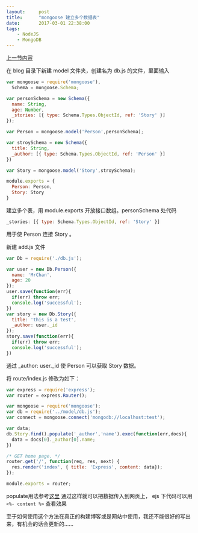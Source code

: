 ```yaml
---
layout:     post
title:      "mongoose 建立多个数据表"
date:       2017-03-01 22:38:00
tags:
    - NodeJS
    - MongoDB
---
```


<a href="http://idmrchan.com/2017/03/01/express-mongoose-test/" target="_blank">上一节内容</a>

在 blog 目录下新建 model 文件夹，创建名为 db.js 的文件，里面输入

```js
var mongoose = require('mongoose'),
  Schema = mongoose.Schema;

var personSchema = new Schema({
  name: String,
  age: Number,
  _stories: [{ type: Schema.Types.ObjectId, ref: 'Story' }]
});

var Person = mongoose.model('Person',personSchema);

var stroySchema = new Schema({
  title: String,
  _author: [{ type: Schema.Types.ObjectId, ref: 'Person' }]
})

var Story = mongoose.model('Story',stroySchema);

module.exports = {
  Person: Person,
  Story: Story
}
```

建立多个表，用 module.exports 开放接口数组。personSchema 处代码

```js
_stories: [{ type: Schema.Types.ObjectId, ref: 'Story' }]
```

用于使 Person 连接 Story 。

新建 add.js 文件

```js
var Db = require('./db.js');

var user = new Db.Person({
  name: 'MrChan',
  age: 20
});
user.save(function(err){
  if(err) throw err;
  console.log('successful');
})
var story = new Db.Story({
  title: 'this is a test',
  _author: user._id
});
story.save(function(err){
  if(err) throw err;
  console.log('successful');
})

```

通过 _author: user._id 使 Person 可以获取 Story 数据。

将 route/index.js 修改为如下：

```js
var express = require('express');
var router = express.Router();

var mongoose = require('mongoose');
var db = require('../model/db.js');
var connect = mongoose.connect('mongodb://localhost:test');

var data;
db.Story.find().populate('_author','name').exec(function(err,docs){
  data = docs[0]._author[0].name;
})

/* GET home page. */
router.get('/', function(req, res, next) {
  res.render('index', { title: 'Express', content: data});
});

module.exports = router;
```

populate用法参考<a href="http://mongoosejs.com/docs/populate.html" target="_blank">这里</a>
通过这样就可以把数据传入到网页上， ejs 下代码可以用 `<%- content %>` 查看效果  
  
至于如何使用这个方法在真正的构建博客或是网站中使用，我还不能很好的写出来，有机会的话会更新的......

  
